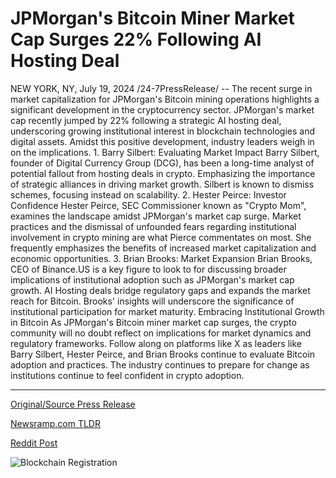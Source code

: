 # JPMorgan's Bitcoin Miner Market Cap Surges 22% Following AI Hosting Deal

NEW YORK, NY, July 19, 2024 /24-7PressRelease/ -- The recent surge in market capitalization for JPMorgan's Bitcoin mining operations highlights a significant development in the cryptocurrency sector. JPMorgan's market cap recently jumped by 22% following a strategic AI hosting deal, underscoring growing institutional interest in blockchain technologies and digital assets. Amidst this positive development, industry leaders weigh in on the implications.   1.	Barry Silbert: Evaluating Market Impact   Barry Silbert, founder of Digital Currency Group (DCG), has been a long-time analyst of potential fallout from hosting deals in crypto. Emphasizing the importance of strategic alliances in driving market growth. Silbert is known to dismiss schemes, focusing instead on scalability.   2.	Hester Peirce: Investor Confidence  Hester Peirce, SEC Commissioner known as "Crypto Mom", examines the landscape amidst JPMorgan's market cap surge. Market practices and the dismissal of unfounded fears regarding institutional involvement in crypto mining are what Pierce commentates on most. She frequently emphasizes the benefits of increased market capitalization and economic opportunities.   3.	Brian Brooks: Market Expansion  Brian Brooks, CEO of Binance.US is a key figure to look to for discussing broader implications of institutional adoption such as JPMorgan's market cap growth. AI Hosting deals bridge regulatory gaps and expands the market reach for Bitcoin. Brooks' insights will underscore the significance of institutional participation for market maturity.   Embracing Institutional Growth in Bitcoin  As JPMorgan's Bitcoin miner market cap surges, the crypto community will no doubt reflect on implications for market dynamics and regulatory frameworks. Follow along on platforms like X as leaders like Barry Silbert, Hester Peirce, and Brian Brooks continue to evaluate Bitcoin adoption and practices. The industry continues to prepare for change as institutions continue to feel confident in crypto adoption. 

---

[Original/Source Press Release](https://www.24-7pressrelease.com/press-release/512667/jpmorgans-bitcoin-miner-market-cap-surges-22-following-ai-hosting-deal)
                    

[Newsramp.com TLDR](None) 



[Reddit Post](https://www.reddit.com/r/CryptoNewsInfo/comments/1e6xtva/jpmorgan_bitcoin_mining_market_cap_surges/) 



![Blockchain Registration](https://cdn.newsramp.app/24-7PressRelease/qrcode/247/19/kiss28qE.webp)